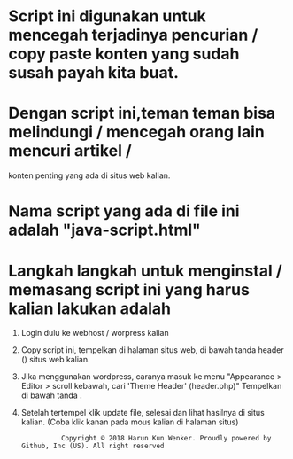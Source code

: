 # Script ini digunakan untuk mencegah terjadinya pencurian / copy paste konten yang sudah susah payah kita buat.
# Dengan script ini,teman teman bisa melindungi / mencegah orang lain mencuri artikel /
  konten penting yang ada di situs web kalian.
# Nama script yang ada di file ini adalah "java-script.html"
# Langkah langkah untuk menginstal / memasang script ini yang harus kalian lakukan adalah

1. Login dulu ke webhost / worpress kalian
2. Copy script ini, tempelkan di halaman situs web, di bawah tanda header (<head>) situs web kalian.
3. Jika menggunakan wordpress, caranya masuk ke menu "Appearance > Editor > scroll kebawah, cari 'Theme Header' (header.php)"
   Tempelkan di bawah tanda <head>.
4. Setelah tertempel klik update file, selesai dan lihat hasilnya di situs kalian.
   (Coba klik kanan pada mous kalian di halaman situs)
   
   
   
                 Copyright © 2018 Harun Kun Wenker. Proudly powered by Github, Inc (US). All right reserved

